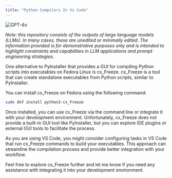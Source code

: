 ```yaml
---
title: "Python Compilers In Vs Code"
---
```

![GPT-4o](https://img.shields.io/badge/GPT--4o-3333FF?style=for-the-badge&logo=openai&logoColor=white)



*Note: this repository consists of the outputs of large language models (LLMs). In many cases, these are unedited or minimally edited. The information provided is for demonstrative purposes only and is intended to highlight constraints and capabilities in LLM applications and prompt engineering strategies.*


One alternative to PyInstaller that provides a GUI for compiling Python scripts into executables on Fedora Linux is cx_Freeze. cx_Freeze is a tool that can create standalone executables from Python scripts, similar to PyInstaller.

You can install cx_Freeze on Fedora using the following command:

```bash
sudo dnf install python3-cx_Freeze
```

Once installed, you can use cx_Freeze via the command line or integrate it with your development environment. Unfortunately, cx_Freeze does not provide a built-in GUI tool like PyInstaller, but you can explore IDE plugins or external GUI tools to facilitate the process.

As you are using VS Code, you might consider configuring tasks in VS Code that run cx_Freeze commands to build your executables. This approach can streamline the compilation process and provide better integration with your workflow.

Feel free to explore cx_Freeze further and let me know if you need any assistance with integrating it into your development environment.
